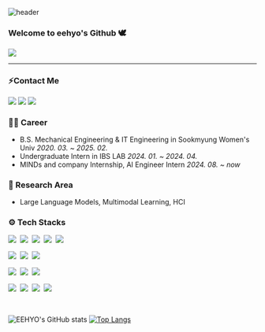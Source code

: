![header](https://capsule-render.vercel.app/api?type=waving&height=200&color=gradient&text=EEHYO's%20Github&descAlignY=35&descAlign=66&fontSize=49&fontAlign=73&fontAlignY=40&textBg=false)

### Welcome to eehyo's Github 🕊️ 
<a href="https://hits.seeyoufarm.com"><img src="https://hits.seeyoufarm.com/api/count/incr/badge.svg?url=https%3A%2F%2Fgithub.com%2Feehyo%2Fhit-counter&count_bg=%2379C83D&title_bg=%23555555&icon=&icon_color=%23E7E7E7&title=hits%21&edge_flat=false"/></a>

---
### ⚡Contact Me
<p>
<a href="https://github.com/eehyo"><img src="https://img.shields.io/badge/Github-181717?style=flat-square&logo=Github&logoColor=white"/></a>
<a href="mailto:ihj0518@sookmyung.ac.kr"><img src="https://img.shields.io/badge/Gmail-EA4335?style=flat-square&logo=Gmail&logoColor=white"/></a>
<a href="https://www.linkedin.com/in/hyojung-lee-557890327/"><img src="https://img.shields.io/badge/-LinkedIn-0A66C2?style=flat-square&logo=Linkedin&logoColor=white)"/></a>
</p>

### 👩‍💻 Career
- B.S. Mechanical Engineering & IT Engineering in Sookmyung Women's Univ *2020. 03. ~ 2025. 02.*
- Undergraduate Intern in IBS LAB *2024. 01. ~ 2024. 04.*
- MINDs and company Internship, AI Engineer Intern *2024. 08. ~ now*

### 🔬 Research Area
- Large Language Models, Multimodal Learning, HCI
  
### ⚙️ Tech Stacks
<img src="https://img.shields.io/badge/Python-3776AB?style=flat-square&logo=Python&logoColor=white"/></a>&nbsp;
<img src="https://img.shields.io/badge/PyTorch-EE4C2C?style=flat-square&logo=PyTorch&logoColor=white"/></a>&nbsp;
<img src="https://img.shields.io/badge/pandas-150458?style=flat-square&logo=pandas&logoColor=white"/></a>&nbsp;
<img src="https://img.shields.io/badge/TensorFlow-FF6F00?style=flat-square&logo=TensorFlow&logoColor=white"/></a>&nbsp;
<img src="https://img.shields.io/badge/scikit--learn-F7931E?style=flat-square&logo=scikit-learn&logoColor=white"/></a>&nbsp;

<img src="https://img.shields.io/badge/C-A8B9CC?style=flat-square&logo=C&logoColor=white"/></a>&nbsp;
<img src="https://img.shields.io/badge/JavaScript-F7DF1E?style=flat-square&logo=JavaScript&logoColor=white"/></a>&nbsp;
<img src="https://img.shields.io/badge/MySQL-4479A1?style=flat-square&logo=MySQL&logoColor=white"/></a>&nbsp;

<img src="https://img.shields.io/badge/Node.js-339933?style=flat-square&logo=Node.js&logoColor=white"/></a>&nbsp;
<img src="https://img.shields.io/badge/FastAPI-009688?style=flat-square&logo=FastAPI&logoColor=white"/></a>&nbsp;
<img src="https://img.shields.io/badge/Flask-000000?style=flat-square&logo=Flask&logoColor=white"/></a>&nbsp;

<img src="https://img.shields.io/badge/OpenAI-412991?style=flat-square&logo=OpenAI&logoColor=white"/></a>&nbsp;
<img src="https://img.shields.io/badge/LangChain-1C3C3C?style=flat-square&logo=LangChain&logoColor=white"/></a>&nbsp;
<img src="https://img.shields.io/badge/HuggingFace-FFD21E?style=flat-square&logo=HuggingFace&logoColor=white"/></a>&nbsp;
<img src="https://img.shields.io/badge/Docker-2496ED?style=flat-square&logo=Docker&logoColor=white"/></a>&nbsp;

<br>
<div>
  
![EEHYO's GitHub stats](https://github-readme-stats.vercel.app/api?username=eehyo&show_icons=true&theme=shadow_green)
[![Top Langs](https://github-readme-stats.vercel.app/api/top-langs/?username=eehyo&show_icons=true&theme=shadow_green)](https://github.com/eehyo/github-readme-stats)
</div>

